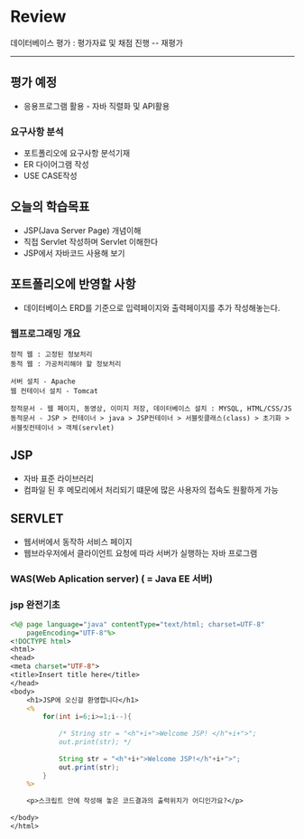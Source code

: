 # Review

데이터베이스 평가 : 평가자료 및 채점 진행 -- 재평가


-----------------------------------------------------

## 평가 예정
- 응용프로그램 활용 - 자바 직렬화 및 API활용

### 요구사항 분석
- 포트폴리오에 요구사항 분석기재
- ER 다이어그램 작성
- USE CASE작성

## 오늘의 학습목표
- JSP(Java Server Page) 개념이해
- 직접 Servlet 작성하며 Servlet 이해한다
- JSP에서 자바코드 사용해 보기

## 포트폴리오에 반영할 사항
- 데이터베이스 ERD를 기준으로 입력페이지와 출력페이지를 추가 작성해놓는다.

### 웹프로그래밍 개요
```
정적 웹 : 고정된 정보처리
동적 웹 : 가공처리해야 할 정보처리

서버 설치 - Apache
웹 컨테이너 설치 - Tomcat

정적문서 - 웹 페이지, 동영상, 이미지 저장, 데이터베이스 설치 : MYSQL, HTML/CSS/JS
동적문서 - JSP > 컨테이너 > java > JSP컨테이너 > 서블릿클래스(class) > 초기화 > 서블릿컨테이너 > 객체(servlet)

```



## JSP
- 자바 표준 라이브러리
- 컴파일 된 후 메모리에서 처리되기 떄문에 많은 사용자의 접속도 원활하게 가능


## SERVLET
- 웹서버에서 동작하 서비스 페이지
- 웹브라우저에서 클라이언트 요청에 따라 서버가 실행하는 자바 프로그램

### WAS(Web Aplication server) ( = Java EE 서버)


### jsp 완전기초
```jsp
<%@ page language="java" contentType="text/html; charset=UTF-8"
    pageEncoding="UTF-8"%>
<!DOCTYPE html>
<html>
<head>
<meta charset="UTF-8">
<title>Insert title here</title>
</head>
<body>
	<h1>JSP에 오신걸 환영합니다</h1>
	<%
		for(int i=6;i>=1;i--){
			
			/* String str = "<h"+i+">Welcome JSP! </h"+i+">";
			out.print(str); */
			
			String str = "<h"+i+">Welcome JSP!</h"+i+">";
			out.print(str);
		}
	%>
	
	<p>스크립트 안에 작성해 놓은 코드결과의 출력위치가 어디인가요?</p>
	
</body>
</html>
```

















